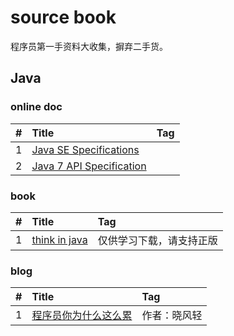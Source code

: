 # source book

程序员第一手资料大收集，摒弃二手货。 


## Java
### online doc
|#|Title|Tag|
|:------------- |:------------- |:------------- |
|1|[Java SE Specifications][001]||
|2|[Java 7 API Specification][002]||
### book 
|#|Title|Tag|
|:------------- |:------------- |:------------- |
|1|[think in java][003]|仅供学习下载，请支持正版|
### blog
|#|Title|Tag|
|:------------- |:------------- |:------------- |
|1|[程序员你为什么这么累][004]|作者：晓风轻|









[001]: https://docs.oracle.com/javase/specs/
[002]: https://docs.oracle.com/javase/7/docs/api/
[003]: http://download.csdn.net/download/maishere/5216753
[004]:https://zhuanlan.zhihu.com/p/28705206
